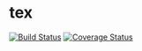 # tex

[![Build Status](https://travis-ci.org/charlesvdv/tex.svg?branch=master)](https://travis-ci.org/charlesvdv/tex)
[![Coverage Status](https://coveralls.io/repos/github/charlesvdv/tex/badge.svg?branch=master)](https://coveralls.io/github/charlesvdv/tex?branch=master)
